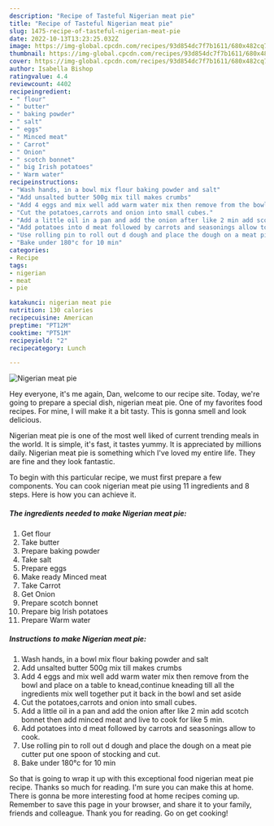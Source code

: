 ```yaml
---
description: "Recipe of Tasteful Nigerian meat pie"
title: "Recipe of Tasteful Nigerian meat pie"
slug: 1475-recipe-of-tasteful-nigerian-meat-pie
date: 2022-10-13T13:23:25.032Z
image: https://img-global.cpcdn.com/recipes/93d854dc7f7b1611/680x482cq70/nigerian-meat-pie-recipe-main-photo.jpg
thumbnail: https://img-global.cpcdn.com/recipes/93d854dc7f7b1611/680x482cq70/nigerian-meat-pie-recipe-main-photo.jpg
cover: https://img-global.cpcdn.com/recipes/93d854dc7f7b1611/680x482cq70/nigerian-meat-pie-recipe-main-photo.jpg
author: Isabella Bishop
ratingvalue: 4.4
reviewcount: 4402
recipeingredient:
- " flour"
- " butter"
- " baking powder"
- " salt"
- " eggs"
- " Minced meat"
- " Carrot"
- " Onion"
- " scotch bonnet"
- " big Irish potatoes"
- " Warm water"
recipeinstructions:
- "Wash hands, in a bowl mix flour baking powder and salt"
- "Add unsalted butter 500g mix till makes crumbs"
- "Add 4 eggs and mix well add warm water mix then remove from the bowl and place on a table to knead,continue kneading till all the ingredients mix well together put it back in the bowl and set aside"
- "Cut the potatoes,carrots and onion into small cubes."
- "Add a little oil in a pan and add the onion after like 2 min add scotch bonnet then add minced meat and live to cook for like 5 min."
- "Add potatoes into d meat followed by carrots and seasonings allow to cook."
- "Use rolling pin to roll out d dough and place the dough on a meat pie cutter put one spoon of stocking and cut."
- "Bake under 180°c for 10 min"
categories:
- Recipe
tags:
- nigerian
- meat
- pie

katakunci: nigerian meat pie 
nutrition: 130 calories
recipecuisine: American
preptime: "PT12M"
cooktime: "PT51M"
recipeyield: "2"
recipecategory: Lunch

---
```



![Nigerian meat pie](https://img-global.cpcdn.com/recipes/93d854dc7f7b1611/680x482cq70/nigerian-meat-pie-recipe-main-photo.jpg)

Hey everyone, it's me again, Dan, welcome to our recipe site. Today, we're going to prepare a special dish, nigerian meat pie. One of my favorites food recipes. For mine, I will make it a bit tasty. This is gonna smell and look delicious.

Nigerian meat pie is one of the most well liked of current trending meals in the world. It is simple, it's fast, it tastes yummy. It is appreciated by millions daily. Nigerian meat pie is something which I've loved my entire life. They are fine and they look fantastic.




To begin with this particular recipe, we must first prepare a few components. You can cook nigerian meat pie using 11 ingredients and 8 steps. Here is how you can achieve it.

<!--inarticleads1-->

##### The ingredients needed to make Nigerian meat pie:

1. Get  flour
1. Take  butter
1. Prepare  baking powder
1. Take  salt
1. Prepare  eggs
1. Make ready  Minced meat
1. Take  Carrot
1. Get  Onion
1. Prepare  scotch bonnet
1. Prepare  big Irish potatoes
1. Prepare  Warm water




<!--inarticleads2-->

##### Instructions to make Nigerian meat pie:

1. Wash hands, in a bowl mix flour baking powder and salt
1. Add unsalted butter 500g mix till makes crumbs
1. Add 4 eggs and mix well add warm water mix then remove from the bowl and place on a table to knead,continue kneading till all the ingredients mix well together put it back in the bowl and set aside
1. Cut the potatoes,carrots and onion into small cubes.
1. Add a little oil in a pan and add the onion after like 2 min add scotch bonnet then add minced meat and live to cook for like 5 min.
1. Add potatoes into d meat followed by carrots and seasonings allow to cook.
1. Use rolling pin to roll out d dough and place the dough on a meat pie cutter put one spoon of stocking and cut.
1. Bake under 180°c for 10 min




So that is going to wrap it up with this exceptional food nigerian meat pie recipe. Thanks so much for reading. I'm sure you can make this at home. There is gonna be more interesting food at home recipes coming up. Remember to save this page in your browser, and share it to your family, friends and colleague. Thank you for reading. Go on get cooking!
